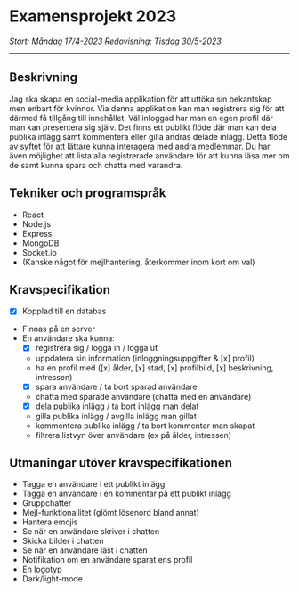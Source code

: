 # Examensprojekt 2023

*Start: Måndag 17/4-2023*
*Redovisning: Tisdag 30/5-2023*

---

## Beskrivning
Jag ska skapa en social-media applikation för att uttöka sin bekantskap men enbart för kvinnor. Via denna applikation kan man registrera sig för att därmed få tillgång till innehållet. Väl inloggad har man en egen profil där man kan presentera sig själv. Det finns ett publikt flöde där man kan dela publika inlägg samt kommentera eller gilla andras delade inlägg. Detta flöde av syftet för att lättare kunna interagera med andra medlemmar. Du har även möjlighet att lista alla registrerade användare för att kunna läsa mer om de samt kunna spara och chatta med varandra. 

## Tekniker och programspråk
- React
- Node.js
- Express
- MongoDB
- Socket.io
- (Kanske något för mejlhantering, återkommer inom kort om val)

## Kravspecifikation
- [x] Kopplad till en databas
- Finnas på en server
- En användare ska kunna: 
  - [x] registrera sig / logga in / logga ut
  - uppdatera sin information (inloggningsuppgifter & [x] profil)
  - ha en profil med ([x] ålder, [x] stad, [x] profilbild, [x] beskrivning, intressen)
  - [x] spara användare / ta bort sparad användare
  - chatta med sparade användare (chatta med en användare)
  - [x] dela publika inlägg / ta bort inlägg man delat
  - gilla publika inlägg / avgilla inlägg man gillat
  - kommentera publika inlägg / ta bort kommentar man skapat
  - filtrera listvyn över användare (ex på ålder, intressen)


## Utmaningar utöver kravspecifikationen
- Tagga en användare i ett publikt inlägg
- Tagga en användare i en kommentar på ett publikt inlägg
- Gruppchatter
- Mejl-funktionallitet (glömt lösenord bland annat)
- Hantera emojis
- Se när en användare skriver i chatten
- Skicka bilder i chatten
- Se när en användare läst i chatten
- Notifikation om en användare sparat ens profil
- En logotyp
- Dark/light-mode

